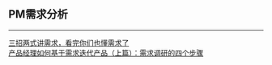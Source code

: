 ## PM需求分析

------

[三招两式讲需求，看完你们也懂需求了](http://coffee.pmcaff.com/article/9751)
<br/>
[产品经理如何基于需求迭代产品（上篇）：需求调研的四个步骤](http://coffee.pmcaff.com/article/12845)
<br/>
